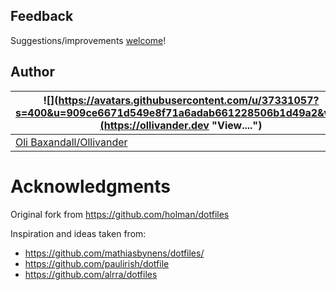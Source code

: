 ## Feedback

Suggestions/improvements
[welcome](https://github.com/Ollivanders/dotfiles/issues)!

## Author

| ![](https://avatars.githubusercontent.com/u/37331057?s=400&u=909ce6671d549e8f71a6adab661228506b1d49a2&v=4](https://ollivander.dev "View....") |
| --------------------------------------------------------------------------------------------------------------------------------------------- |
| [Oli Baxandall/Ollivander](https://ollivander.dev)                                                                                            |

# Acknowledgments

Original fork from https://github.com/holman/dotfiles

Inspiration and ideas taken from:

- https://github.com/mathiasbynens/dotfiles/
- https://github.com/paulirish/dotfile
- https://github.com/alrra/dotfiles